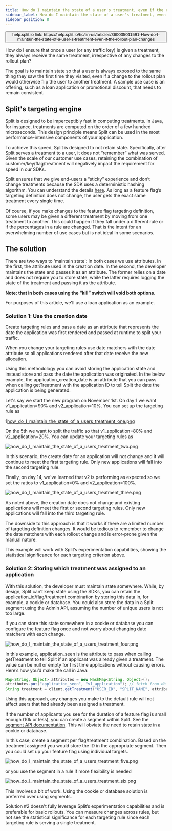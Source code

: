 ```yaml
---
title: How do I maintain the state of a user's treatment, even if the rollout plan changes?
sidebar_label: How do I maintain the state of a user's treatment, even if the rollout plan changes?
sidebar_position: 8
---
```


<p>
  <button style={{borderRadius:'8px', border:'1px', fontFamily:'Courier New', fontWeight:'800', textAlign:'left'}}> help.split.io link: https://help.split.io/hc/en-us/articles/360035011591-How-do-I-maintain-the-state-of-a-user-s-treatment-even-if-the-rollout-plan-changes </button>
</p>

How do I ensure that once a user (or any traffic key) is given a treatment, they always receive the same treatment, irrespective of any changes to the rollout plan?

The goal is to maintain state so that a user is always exposed to the same thing they saw the first time they visited, even if a change to the rollout plan would otherwise flip the user to another treatment. A sample use case is an offering, such as a loan application or promotional discount, that needs to remain consistent.

## Split's targeting engine

Split is designed to be imperceptibly fast in computing treatments. In Java, for instance, treatments are computed on the order of a few hundred microseconds. This design principle means Split can be used in the most performance-intensive components of your application.

To achieve this speed, Split is designed to not retain state. Specifically, after Split serves a treatment to a user, it does not “remember” what was served. Given the scale of our customer use cases, retaining the combination of customer/key/flag/treatment will negatively impact the requirement for speed in our SDKs.

Split ensures that we give end-users a “sticky” experience and don’t change treatments because the SDK uses a deterministic hashing algorithm. You can understand the details [here](/docs/feature-management-experimentation/feature-management/faqs/ensure-a-consistent-user-experience). As long as a feature flag’s targeting definition does not change, the user gets the exact same treatment every single time.

Of course, if you make changes to the feature flag targeting definition, some users may be given a different treatment by moving from one treatment to another. This could happen if they fall under a different rule or if the percentages in a rule are changed. That is the intent for an overwhelming number of use cases but is not ideal in some scenarios.

## The solution

There are two ways to 'maintain state': In both cases we use attributes. In the first, the attribute used is the creation date. In the second, the developer maintains the state and passes it as an attribute. The former relies on a date and does not require you to store state, while the latter requires logging the state of the treatment and passing it as the attribute.

**Note: that in both cases using the “kill” switch will void both options.**

For purposes of this article, we'll use a loan application as an example. 

### Solution 1: Use the creation date

Create targeting rules and pass a date as an attribute that represents the date the application was first rendered and passed at runtime to split your traffic.

When you change your targeting rules use date matchers with the date attribute so all applications rendered after that date receive the new allocation.

Using this methodology you can avoid storing the application state and instead store and pass the date the application was originated. In the below example, the application_creation_date is an attribute that you can pass when calling getTreatment with the application ID to tell Split the date the application is being generated.

Let's say we start the new program on November 1st. On day 1 we want v1_application=90% and v2_application=10%. You can set up the targeting rule as

1[how_do_I_maintain_the_state_of_a_users_treatment_one.png](https://help.split.io/hc/article_attachments/30833421020173)

On the 5th we want to split the traffic so that v1_application=80% and v2_application=20%. You can update your targeting rules as

![how_do_I_maintain_the_state_of_a_users_treatment_two.png](https://help.split.io/hc/article_attachments/30833432085389)

In this scenario, the create date for an application will not change and it will continue to meet the first targeting rule. Only new applications will fall into the second targeting rule.

Finally, on day 14, we've learned that v2 is performing as expected so we set the ratios to v1_application=0% and v2_application=100%.

![how_do_I_maintain_the_state_of_a_users_treatment_three.png](https://help.split.io/hc/article_attachments/30833421026445)

As noted above, the creation date does not change and existing applications will meet the first or second targeting rules.  Only new applications will fall into the third targeting rule.

The downside to this approach is that it works if there are a limited number of targeting definition changes.  It would be tedious to remember to change the date matchers with each rollout change and is error-prone given the manual nature.

This example will work with Split’s experimentation capabilities, showing the statistical significance for each targeting criterion above.

### Solution 2: Storing which treatment was assigned to an application

With this solution, the developer must maintain state somewhere. While, by design, Split can’t keep state using the SDKs, you can retain the application_id/flag/treatment combination by storing this data in, for example, a cookie or database. You could also store the data in a Split segment using the Admin API, assuming the number of unique users is not too large.

If you can store this state somewhere in a cookie or database you can configure the feature flag once and not worry about changing date matchers with each change.

![how_do_I_maintain_the_state_of_a_users_treatment_four.png](https://help.split.io/hc/article_attachments/30833421028877)

In this example, application_seen is the attribute to pass when calling getTreatment to tell Split if an applicant was already given a treatment. The value can be null or empty for first time applications without causing errors. Here’s how you’d make the call in Java:

```java
Map<String, Object> attributes = new HashMap<String, Object>();
attributes.put("application_seen", "v1_application"); // fetch from db
String treatment = client.getTreatment("USER_ID", "SPLIT_NAME", attributes);
```

Using this approach, any changes you make to the default rule will not affect users that had already been assigned a treatment.

If the number of applicants you see for the duration of a feature flag is small enough (10k or less), you can create a segment within Split. See the [segment API documentation](https://docs.split.io/reference#segment-1). This will obviate the need to retain state in a cookie or database.

In this case, create a segment per flag/treatment combination. Based on the treatment assigned you would store the ID in the appropriate segment.  Then you could set up your feature flag using individual targets. 

![how_do_I_maintain_the_state_of_a_users_treatment_five.png](https://help.split.io/hc/article_attachments/30833432095885)

or you use the segment in a rule if more flexibility is needed

![how_do_I_maintain_the_state_of_a_users_treatment_six.png](https://help.split.io/hc/article_attachments/30833432096397)

This involves a bit of work. Using the cookie or database solution is preferred over using segments.

Solution #2 doesn't fully leverage Split’s experimentation capabilities and is preferable for basic rollouts. You can measure changes across rules, but not see the statistical significance for each targeting rule since each targeting rule is serving a single treatment.